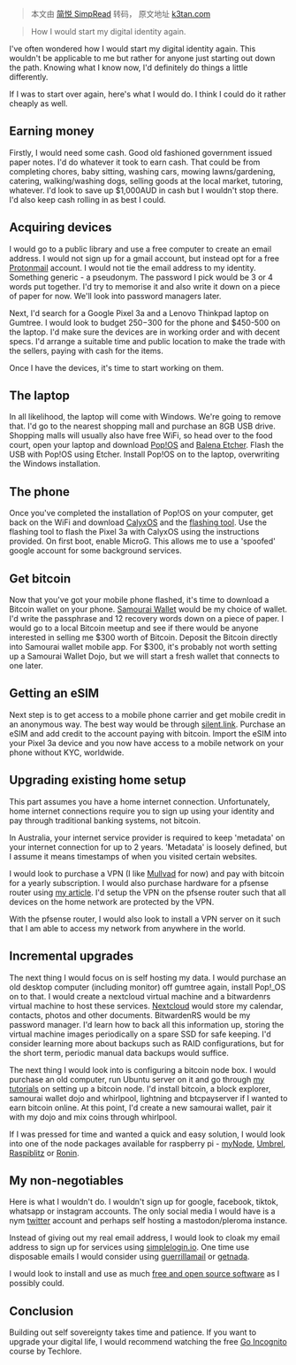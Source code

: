 > 本文由 [简悦 SimpRead](http://ksria.com/simpread/) 转码， 原文地址 [k3tan.com](https://k3tan.com/starting-a-new-digital-identity)

> How I would start my digital identity again.

I've often wondered how I would start my digital identity again. This wouldn't be applicable to me but rather for anyone just starting out down the path. Knowing what I know now, I'd definitely do things a little differently.

If I was to start over again, here's what I would do. I think I could do it rather cheaply as well.

Earning money
-------------

Firstly, I would need some cash. Good old fashioned government issued paper notes. I'd do whatever it took to earn cash. That could be from completing chores, baby sitting, washing cars, mowing lawns/gardening, catering, walking/washing dogs, selling goods at the local market, tutoring, whatever. I'd look to save up $1,000AUD in cash but I wouldn't stop there. I'd also keep cash rolling in as best I could.

Acquiring devices
-----------------

I would go to a public library and use a free computer to create an email address. I would not sign up for a gmail account, but instead opt for a free [Protonmail](https://protonmail.com/) account. I would not tie the email address to my identity. Something generic - a pseudonym. The password I pick would be 3 or 4 words put together. I'd try to memorise it and also write it down on a piece of paper for now. We'll look into password managers later.

Next, I'd search for a Google Pixel 3a and a Lenovo Thinkpad laptop on Gumtree. I would look to budget $250-$300 for the phone and $450-500 on the laptop. I'd make sure the devices are in working order and with decent specs. I'd arrange a suitable time and public location to make the trade with the sellers, paying with cash for the items.

Once I have the devices, it's time to start working on them.

The laptop
----------

In all likelihood, the laptop will come with Windows. We're going to remove that. I'd go to the nearest shopping mall and purchase an 8GB USB drive. Shopping malls will usually also have free WiFi, so head over to the food court, open your laptop and download [Pop!OS](https://pop.system76.com/) and [Balena Etcher](https://www.balena.io/etcher/). Flash the USB with Pop!OS using Etcher. Install Pop!OS on to the laptop, overwriting the Windows installation.

The phone
---------

Once you've completed the installation of Pop!OS on your computer, get back on the WiFi and download [CalyxOS](https://calyxos.org/get/) and the [flashing tool](https://calyxos.org/get/install/). Use the flashing tool to flash the Pixel 3a with CalyxOS using the instructions provided. On first boot, enable MicroG. This allows me to use a 'spoofed' google account for some background services.

Get bitcoin
-----------

Now that you've got your mobile phone flashed, it's time to download a Bitcoin wallet on your phone. [Samourai Wallet](https://samouraiwallet.com/) would be my choice of wallet. I'd write the passphrase and 12 recovery words down on a piece of paper. I would go to a local Bitcoin meetup and see if there would be anyone interested in selling me $300 worth of Bitcoin. Deposit the Bitcoin directly into Samourai wallet mobile app. For $300, it's probably not worth setting up a Samourai Wallet Dojo, but we will start a fresh wallet that connects to one later.

Getting an eSIM
---------------

Next step is to get access to a mobile phone carrier and get mobile credit in an anonymous way. The best way would be through [silent.link](https://silent.link/). Purchase an eSIM and add credit to the account paying with bitcoin. Import the eSIM into your Pixel 3a device and you now have access to a mobile network on your phone without KYC, worldwide.

Upgrading existing home setup
-----------------------------

This part assumes you have a home internet connection. Unfortunately, home internet connections require you to sign up using your identity and pay through traditional banking systems, not bitcoin.

In Australia, your internet service provider is required to keep 'metadata' on your internet connection for up to 2 years. 'Metadata' is loosely defined, but I assume it means timestamps of when you visited certain websites.

I would look to purchase a VPN (I like [Mullvad](https://mullvad.net/) for now) and pay with bitcoin for a yearly subscription. I would also purchase hardware for a pfsense router using [my article](https://k3tan.com/pfsense). I'd setup the VPN on the pfsense router such that all devices on the home network are protected by the VPN.

With the pfsense router, I would also look to install a VPN server on it such that I am able to access my network from anywhere in the world.

Incremental upgrades
--------------------

The next thing I would focus on is self hosting my data. I would purchase an old desktop computer (including monitor) off gumtree again, install Pop!_OS on to that. I would create a nextcloud virtual machine and a bitwardenrs virtual machine to host these services. [Nextcloud](https://nextcloud.com/) would store my calendar, contacts, photos and other documents. BitwardenRS would be my password manager. I'd learn how to back all this information up, storing the virtual machine images periodically on a spare SSD for safe keeping. I'd consider learning more about backups such as RAID configurations, but for the short term, periodic manual data backups would suffice.

The next thing I would look into is configuring a bitcoin node box. I would purchase an old computer, run Ubuntu server on it and go through [my tutorials](https://youtube.com/playlist?list=PLCRbH-IWlcW290O0N0lQV6efxuCA5Ja8c) on setting up a bitcoin node. I'd install bitcoin, a block explorer, samourai wallet dojo and whirlpool, lightning and btcpayserver if I wanted to earn bitcoin online. At this point, I'd create a new samourai wallet, pair it with my dojo and mix coins through whirlpool.

If I was pressed for time and wanted a quick and easy solution, I would look into one of the node packages available for raspberry pi - [myNode](http://mynodebtc.com/), [Umbrel](https://getumbrel.com/), [Raspiblitz](http://raspiblitz.org/) or [Ronin](https://ronindojo.io/).

My non-negotiables
------------------

Here is what I wouldn't do. I wouldn't sign up for google, facebook, tiktok, whatsapp or instagram accounts. The only social media I would have is a nym [twitter](https://twitter.com/) account and perhaps self hosting a mastodon/pleroma instance.

Instead of giving out my real email address, I would look to cloak my email address to sign up for services using [simplelogin.io](https://simplelogin.io/). One time use disposable emails I would consider using [guerrillamail](https://www.guerrillamail.com/) or [getnada](https://www.getnada.com/).

I would look to install and use as much [free and open source software](https://k3tan.com/foss) as I possibly could.

Conclusion
----------

Building out self sovereignty takes time and patience. If you want to upgrade your digital life, I would recommend watching the free [Go Incognito](https://youtube.com/playlist?list=PL3KeV6Ui_4CayDGHw64OFXEPHgXLkrtJO) course by Techlore.
